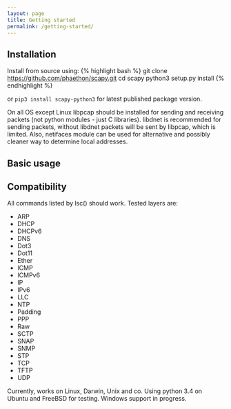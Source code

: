 ```yaml
---
layout: page
title: Getting started
permalink: /getting-started/
---
```

## Installation

Install from source using:
{% highlight bash %}
git clone https://github.com/phaethon/scapy.git
cd scapy
python3 setup.py install
{% endhighlight %}

or `pip3 install scapy-python3` for latest published package version.

On all OS except Linux libpcap should be installed for sending and receiving packets (not python modules - just C libraries). libdnet is recommended for sending packets, without libdnet packets will be sent by libpcap, which is limited. Also, netifaces module can be used for alternative and possibly cleaner way to determine local addresses.

## Basic usage

## Compatibility

All commands listed by lsc() should work. Tested layers are:

* ARP
* DHCP
* DHCPv6
* DNS
* Dot3
* Dot11
* Ether
* ICMP
* ICMPv6
* IP
* IPv6
* LLC
* NTP
* Padding
* PPP
* Raw
* SCTP
* SNAP
* SNMP
* STP
* TCP
* TFTP
* UDP

Currently, works on Linux, Darwin, Unix and co. Using python 3.4 on Ubuntu and FreeBSD for testing. Windows support in progress.